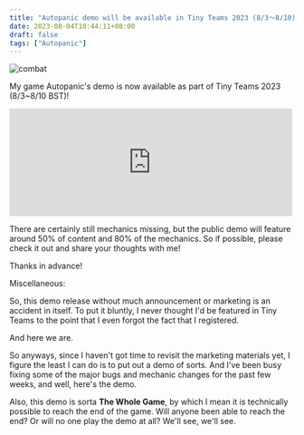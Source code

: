 ```yaml
---
title: "Autopanic demo will be available in Tiny Teams 2023 (8/3～8/10)!"
date: 2023-08-04T10:44:11+08:00
draft: false
tags: ["Autopanic"]
---
```


![combat](/images/posts/autopanic-devlog/0022/Steam_Combat.gif)

My game Autopanic's demo is now available as part of Tiny Teams 2023 (8/3~8/10 BST)!

<iframe src="https://store.steampowered.com/widget/1311580/" frameborder="0" width="500" height="190"></iframe>

There are certainly still mechanics missing, but the public demo will feature around 50% of content and 80% of the mechanics. So if possible, please check it out and share your thoughts with me!

Thanks in advance!





Miscellaneous:

So, this demo release without much announcement or marketing is an accident in itself. To put it bluntly, I never thought I'd be featured in Tiny Teams to the point that I even forgot the fact that I registered.

And here we are.

So anyways, since I haven't got time to revisit the marketing materials yet, I figure the least I can do is to put out a demo of sorts. And I've been busy fixing some of the major bugs and mechanic changes for the past few weeks, and well, here's the demo.

Also, this demo is sorta **The Whole Game**, by which I mean it is technically possible to reach the end of the game. Will anyone been able to reach the end? Or will no one play the demo at all? We'll see, we'll see.